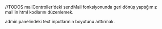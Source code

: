 //TODOS
mailController'deki sendMail fonksiyonunda geri dönüş yaptığımız mail'in html kodlarını düzenlemek.
<p>
admin panelindeki text inputlarının boyutunu arttırmak.

